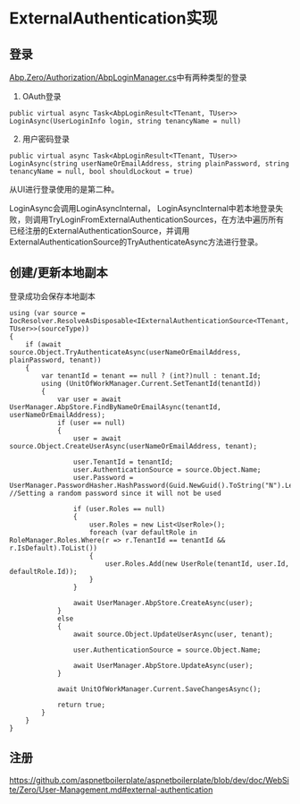 # ExternalAuthentication实现

## 登录

[Abp.Zero/Authorization/AbpLoginManager.cs](https://github.com/aspnetboilerplate/aspnetboilerplate/blob/dev/src/Abp.Zero/Authorization/AbpLoginManager.cs)中有两种类型的登录

1. OAuth登录
``` CSharp
public virtual async Task<AbpLoginResult<TTenant, TUser>> LoginAsync(UserLoginInfo login, string tenancyName = null)
```

2. 用户密码登录
``` CSharp
public virtual async Task<AbpLoginResult<TTenant, TUser>> LoginAsync(string userNameOrEmailAddress, string plainPassword, string tenancyName = null, bool shouldLockout = true)
```

从UI进行登录使用的是第二种。

LoginAsync会调用LoginAsyncInternal， LoginAsyncInternal中若本地登录失败，则调用TryLoginFromExternalAuthenticationSources，在方法中遍历所有已经注册的ExternalAuthenticationSource，并调用ExternalAuthenticationSource的TryAuthenticateAsync方法进行登录。

## 创建/更新本地副本

登录成功会保存本地副本

``` CSharp
using (var source = IocResolver.ResolveAsDisposable<IExternalAuthenticationSource<TTenant, TUser>>(sourceType))
{
    if (await source.Object.TryAuthenticateAsync(userNameOrEmailAddress, plainPassword, tenant))
    {
        var tenantId = tenant == null ? (int?)null : tenant.Id;
        using (UnitOfWorkManager.Current.SetTenantId(tenantId))
        {
            var user = await UserManager.AbpStore.FindByNameOrEmailAsync(tenantId, userNameOrEmailAddress);
            if (user == null)
            {
                user = await source.Object.CreateUserAsync(userNameOrEmailAddress, tenant);

                user.TenantId = tenantId;
                user.AuthenticationSource = source.Object.Name;
                user.Password = UserManager.PasswordHasher.HashPassword(Guid.NewGuid().ToString("N").Left(16)); //Setting a random password since it will not be used

                if (user.Roles == null)
                {
                    user.Roles = new List<UserRole>();
                    foreach (var defaultRole in RoleManager.Roles.Where(r => r.TenantId == tenantId && r.IsDefault).ToList())
                    {
                        user.Roles.Add(new UserRole(tenantId, user.Id, defaultRole.Id));
                    }
                }

                await UserManager.AbpStore.CreateAsync(user);
            }
            else
            {
                await source.Object.UpdateUserAsync(user, tenant);

                user.AuthenticationSource = source.Object.Name;

                await UserManager.AbpStore.UpdateAsync(user);
            }

            await UnitOfWorkManager.Current.SaveChangesAsync();

            return true;
        }
    }
}
```

## 注册

https://github.com/aspnetboilerplate/aspnetboilerplate/blob/dev/doc/WebSite/Zero/User-Management.md#external-authentication